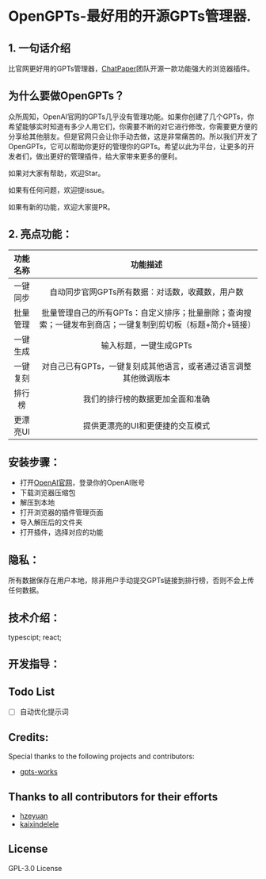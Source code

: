 # OpenGPTs-最好用的开源GPTs管理器.

## 1. 一句话介绍
比官网更好用的GPTs管理器，[ChatPaper](https://github.com/kaixindelele/chatpaper)团队开源一款功能强大的浏览器插件。

## 为什么要做OpenGPTs？
众所周知，OpenAI官网的GPTs几乎没有管理功能。如果你创建了几个GPTs，你希望能够实时知道有多少人用它们，你需要不断的对它进行修改，你需要更方便的分享给其他朋友。但是官网只会让你手动去做，这是非常痛苦的。所以我们开发了OpenGPTs，它可以帮助你更好的管理你的GPTs。希望以此为平台，让更多的开发者们，做出更好的管理插件，给大家带来更多的便利。


如果对大家有帮助，欢迎Star。

如果有任何问题，欢迎提issue。

如果有新的功能，欢迎大家提PR。

## 2. 亮点功能：
|功能名称|功能描述|
|:-:|:-:|
|一键同步|自动同步官网GPTs所有数据：对话数，收藏数，用户数|
|批量管理|批量管理自己的所有GPTs：自定义排序；批量删除；查询搜索；一键发布到商店；一键复制到剪切板（标题+简介+链接）|
|一键生成|输入标题，一键生成GPTs|
|一键复刻|对自己已有GPTs，一键复刻成其他语言，或者通过语言调整其他微调版本|
|排行榜|我们的排行榜的数据更加全面和准确|
|更漂亮UI|提供更漂亮的UI和更便捷的交互模式|


## 安装步骤：
- 打开[OpenAI官网](https://chat.openai.com/)，登录你的OpenAI账号
- 下载浏览器压缩包
- 解压到本地
- 打开浏览器的插件管理页面
- 导入解压后的文件夹
- 打开插件，选择对应的功能

## 隐私：
所有数据保存在用户本地，除非用户手动提交GPTs链接到排行榜，否则不会上传任何数据。

## 技术介绍：
typescipt; react;

## 开发指导：


## Todo List
- [ ] 自动优化提示词

## Credits:
Special thanks to the following projects and contributors:

- [gpts-works](https://github.com/all-in-aigc/gpts-works)



## Thanks to all contributors for their efforts
- [hzeyuan](https://github.com/hzeyuan)
- [kaixindelele](https://github.com/kaixindelele)

## License
GPL-3.0 License
